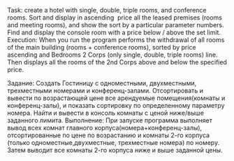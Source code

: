 Task: create a hotel with single, double, triple rooms, and conference rooms. Sort and display in ascending
 price all the leased premises (rooms and meeting rooms), and show the sort by a particular parameter numbers. Find and display the console room with a price below / above the set limit.
Execution: When you run the program performs the withdrawal of all rooms of the main building (rooms + conference rooms), sorted by price ascending and
Bedrooms 2 Corps (only single, double, triple rooms) line. Then displays all the rooms of the 2nd Corps above and below the specified price.


Задание: Создать Гостиницу с одноместными, двухместными, трехместными номерами и конференц-залами. Отсортировать и вывести по возрастающей
 цене все арендуемые помещения(комнаты и конференц-залы), и показать сортировку по определенному параметру номера. Найти и вывести в консоль комнаты с ценой ниже/выше заданного лимита.
Выполнение: При запуске программа выполняет вывод всех комнат главного корпуса(номера+конференц-залы), отсортированные по цене по возрастанию и
комнаты 2-го корпуса (только одноместные,двухместные, трехместные номера) по номеру. Затем выводит все комнаты 2-го корпуса ниже и выше заданной цены.
